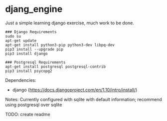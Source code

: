 # djang_engine

Just a simple learning django exercise, much work to be done.

```
### Django Requirements
sudo su
apt-get update
apt-get install python3-pip python3-dev libpq-dev
pip3 install --upgrade pip
pip3 install django

### Postgresql Requirements
apt-get install postgresql postgresql-contrib
pip3 install psycopg2
```

Dependencies: 
  - django (https://docs.djangoproject.com/en/1.10/intro/install/)

Notes:
  Currently configured with sqlite with default information; recommend using postgresql over sqlite

TODO: create readme
